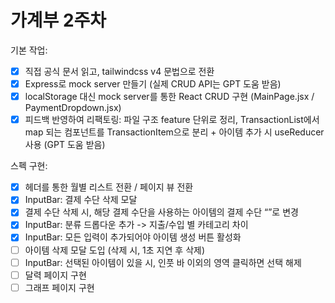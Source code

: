 # 가계부 2주차

기본 작업:
- [x] 직접 공식 문서 읽고, tailwindcss v4 문법으로 전환
- [x] Express로 mock server 만들기 (실제 CRUD API는 GPT 도움 받음)
- [x] localStorage 대신 mock server를 통한 React CRUD 구현 (MainPage.jsx / PaymentDropdown.jsx)
- [x] 피드백 반영하여 리팩토링: 파일 구조 feature 단위로 정리, TransactionList에서 map 되는 컴포넌트를 TransactionItem으로 분리 + 아이템 추가 시 useReducer 사용 (GPT 도움 받음)

스펙 구현:
- [x] 헤더를 통한 월별 리스트 전환 / 페이지 뷰 전환
- [x] InputBar: 결제 수단 삭제 모달
- [x] 결제 수단 삭제 시, 해당 결제 수단을 사용하는 아이템의 결제 수단 “”로 변경 
- [x] InputBar: 분류 드롭다운 추가 -> 지출/수입 별 카테고리 차이
- [x] InputBar: 모든 입력이 추가되어야 아이템 생성 버튼 활성화
- [ ] 아이템 삭제 모달 도입 (삭제 시, 1초 지연 후 삭제)
- [ ] InputBar: 선택된 아이템이 있을 시, 인풋 바 이외의 영역 클릭하면 선택 해제
- [ ] 달력 페이지 구현
- [ ] 그래프 페이지 구현